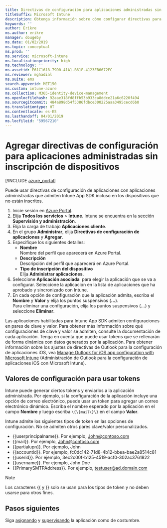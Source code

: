 ```yaml
---
title: Directivas de configuración para aplicaciones administradas sin inscripción de dispositivos
titleSuffix: Microsoft Intune
description: Obtenga información sobre cómo configurar directivas para aplicaciones administradas sin inscripción de dispositivos.
keywords: ''
author: Erikre
ms.author: erikre
manager: dougeby
ms.date: 01/02/2019
ms.topic: conceptual
ms.prod: ''
ms.service: microsoft-intune
ms.localizationpriority: high
ms.technology: ''
ms.assetid: E61C1618-79D0-41A1-B61F-4123FB6672FC
ms.reviewer: mghadial
ms.suite: ems
search.appverid: MET150
ms.custom: intune-azure
ms.collection: M365-identity-device-management
ms.openlocfilehash: 92aae318fd8ffb53b933ca8ddce21a6c6220f494
ms.sourcegitcommit: 484a898d54f5386fdbce300225aaa3495cecd6b0
ms.translationtype: HT
ms.contentlocale: es-ES
ms.lasthandoff: 04/01/2019
ms.locfileid: "59567210"
---
```

# <a name="add-app-configuration-policies-for-managed-apps-without-device-enrollment"></a>Agregar directivas de configuración para aplicaciones administradas sin inscripción de dispositivos

[!INCLUDE [azure_portal](./includes/azure_portal.md)]

Puede usar directivas de configuración de aplicaciones con aplicaciones administradas que admiten Intune App SDK incluso en los dispositivos que no están inscritos. 

1. Inicie sesión en [Azure Portal](https://portal.azure.com).
2. Elija **Todos los servicios** > **Intune**. Intune se encuentra en la sección **Supervisión y administración**.
3. Elija la carga de trabajo **Aplicaciones cliente**.
4. En el grupo **Administrar**, elija **Directivas de configuración de aplicaciones** y **Agregar**.
5. Especifique los siguientes detalles:
    - **Nombre**  
      Nombre del perfil que aparecerá en Azure Portal.
    - **Descripción**  
      Descripción del perfil que aparecerá en Azure Portal.
    - **Tipo de inscripción del dispositivo**  
      Elija **Administrar aplicaciones**.
6. Seleccione **Aplicación asociada**  para elegir la aplicación que se va a configurar. Seleccione la aplicación en la lista de aplicaciones que ha aprobado y sincronizado con Intune.
7. En cada opción de configuración que la aplicación admita, escriba el **Nombre** y **Valor** y elija los puntos suspensivos (**...**).  
    Para eliminar una configuración, elija los puntos suspensivos (**...**) y seleccione **Eliminar**.  
    
Las aplicaciones habilitadas para Intune App SDK admiten configuraciones en pares de clave y valor. Para obtener más información sobre qué configuraciones de clave y valor se admiten, consulte la documentación de cada aplicación. Tenga en cuenta que puede usar tokens que se rellenarán de forma dinámica con datos generados por la aplicación. Para obtener información sobre los ajustes de directivas de Outlook para la configuración de aplicaciones iOS, vea [Manage Outlook for iOS app configuration with Microsoft Intune](https://technet.microsoft.com/library/mt813789(v=exchg.150).aspx) (Administración de Outlook para la configuración de aplicaciones iOS con Microsoft Intune).

## <a name="configuration-values-for-using-tokens"></a>Valores de configuración para usar tokens

Intune puede generar ciertos tokens y enviarlos a la aplicación administrada. Por ejemplo, si la configuración de la aplicación incluye una opción de correo electrónico, puede usar un token para agregar un correo electrónico dinámico. Escriba el nombre esperado por la aplicación en el campo **Nombre** y luego escriba `\{\{mail\}\}` en el campo **Valor**.

Intune admite los siguientes tipos de token en las opciones de configuración. No se admiten otros pares clave/valor personalizados.

- \{\{userprincipalname\}\}. Por ejemplo, John@contoso.com
- \{\{mail\}\}. Por ejemplo, John@contoso.com
- \{\{partialupn\}\}. Por ejemplo, John
- \{\{accountid\}\}. Por ejemplo, fc0dc142-71d8-4b12-bbea-bae2a8514c81
- \{\{userid\}\}. Por ejemplo, 3ec2c00f-b125-4519-acf0-302ac3761822
- \{\{username\}\}. Por ejemplo, John Doe
- \{\{PrimarySMTPAddress\}\}. Por ejemplo, testuser@ad.domain.com


> [!Note]  
> Los caracteres \{\{ y \}\} solo se usan para los tipos de token y no deben usarse para otros fines.

## <a name="next-steps"></a>Pasos siguientes

Siga [asignando](apps-deploy.md) y [supervisando](apps-monitor.md) la aplicación como de costumbre.
